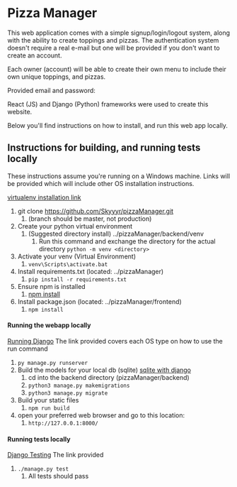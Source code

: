# Pizza Manager
This web application comes with a simple signup/login/logout system, along with the ability to create toppings and pizzas.
The authentication system doesn't require a real e-mail but one will be provided if you don't want to create an account.

Each owner (account) will be able to create their own menu to include their own unique toppings, and pizzas.

Provided email and password:

React (JS) and Django (Python) frameworks were used to create this website.

Below you'll find instructions on how to install, and run this web app locally.

## Instructions for building, and running tests locally
These instructions assume you're running on a Windows machine.
Links will be provided which will include other OS installation instructions.

[virtualenv installation link](https://python.land/virtual-environments/virtualenv)
1. git clone https://github.com/Skyyyr/pizzaManager.git
   1. (branch should be master, not production)
2. Create your python virtual environment
   1. (Suggested directory install) ../pizzaManager/backend/venv
      1. Run this command and exchange the directory for the actual directory `python -m venv <directory>`
3. Activate your venv (Virtual Environment)
   1. `venv\Scripts\activate.bat`
4. Install requirements.txt (located: ../pizzaManager)
   1. `pip install -r requirements.txt`
5. Ensure npm is installed
   1. [npm install](https://docs.npmjs.com/cli/v6/configuring-npm/install)
6. Install package.json (located: ../pizzaManager/frontend)
   1. `npm install`

#### Running the webapp locally
[Running Django](https://docs.djangoproject.com/en/4.1/intro/tutorial01/)
The link provided covers each OS type on how to use the run command

1. `py manage.py runserver`
2. Build the models for your local db (sqlite)
[sqlite with django](https://docs.djangoproject.com/en/4.1/topics/migrations/#sqlite)
   1. cd into the backend directory (pizzaManager/backend)
   2. `python3 manage.py makemigrations`
   3. `python3 manage.py migrate`
3. Build your static files
   1. `npm run build`
4. open your preferred web browser and go to this location:
   1. `http://127.0.0.1:8000/`

#### Running tests locally
[Django Testing](https://docs.djangoproject.com/en/4.1/topics/testing/overview/)
The link provided 
1. `./manage.py test`
   1. All tests should pass
